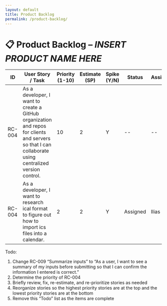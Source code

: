 ```yaml
---
layout: default
title: Product Backlog
permalink: /product-backlog/
---
```


# 📋 Product Backlog – *INSERT PRODUCT NAME HERE*

| **ID** | **User Story / Task** | **Priority (1-10)** | **Estimate (SP)** | **Spike (Y/N)** | **Status** | **Assigned** |
|--------|------------------------|--------------|--------------|------------|--------------|--------------|
| RC-004 | As a developer, I want to create a GitHub organization and repos for clients and servers so that I can collaborate using centralized version control. | 10 | 2 | Y | -- | -- |
| RC-004 | As a developer, I want to research ical format to figure out how to import ics files into a calendar. | 2 | 2 | Y | Assigned | Ilias |


Todo:
1. Change RC-009 “Summarize inputs” to “As a user, I want to see a summary of my inputs before submitting so that I can confirm the information I entered is correct.”
2. Determine the priority of RC-004
3. Briefly review, fix, re-estimate, and re-prioritize stories as needed
4. Reorganize stories so the highest priority stories are at the top and the lowest priority stories are at the bottom
5. Remove this “Todo” list as the items are complete
